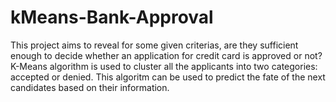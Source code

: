 # kMeans-Bank-Approval

This project aims to reveal for some given criterias, are they sufficient enough to decide whether an application for credit card is approved or not? K-Means algorithm is used to cluster all the applicants into two categories: accepted or denied. This algoritm can be used to predict the fate of the next candidates based on their information.
